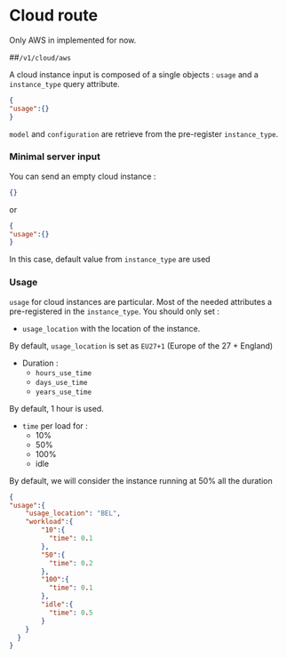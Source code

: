 # Cloud route

Only AWS in implemented for now.

##```/v1/cloud/aws```

A cloud instance input is composed of a single objects : ```usage``` and a ```instance_type``` query attribute.

```json
{
"usage":{}
}
```

```model``` and ```configuration``` are retrieve from the pre-register ```instance_type```.

### Minimal server input

You can send an empty cloud instance :

```json
{}
```

or 

```json
{
"usage":{}
}
```

In this case, default value from ```instance_type``` are used


### Usage

```usage``` for cloud instances are particular. Most of the needed attributes a pre-registered in the ```instance_type```.
You should only set :

* ```usage_location``` with the location of the instance. 

By default, ```usage_location``` is set as ```EU27+1``` (Europe of the 27 + England)


* Duration :
    - ```hours_use_time```
    - ```days_use_time```
    - ```years_use_time``` 
  
By default, 1 hour is used.
  
* ```time``` per load for :
    - 10%
    - 50%
    - 100%
    - idle
  
By default, we will consider the instance running at 50% all the duration
  

```json
{
"usage":{
    "usage_location": "BEL",
    "workload":{
        "10":{
          "time": 0.1
        },
        "50":{
          "time": 0.2
        },
        "100":{
          "time": 0.1
        },
        "idle":{
          "time": 0.5
        }
    }
  }
}
```